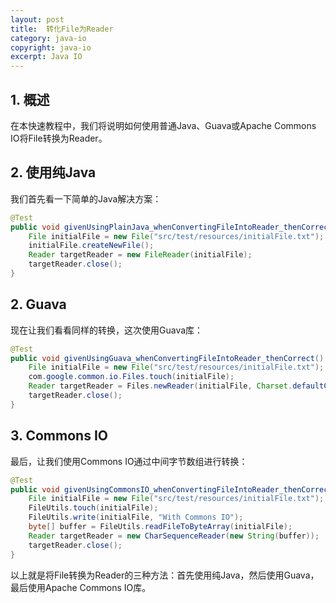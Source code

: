 ```yaml
---
layout: post
title:  转化File为Reader
category: java-io
copyright: java-io
excerpt: Java IO
---
```


## 1. 概述

在本快速教程中，我们将说明如何使用普通Java、Guava或Apache Commons IO将File转换为Reader。

## 2. 使用纯Java

我们首先看一下简单的Java解决方案：

```java
@Test
public void givenUsingPlainJava_whenConvertingFileIntoReader_thenCorrect() throws IOException {
    File initialFile = new File("src/test/resources/initialFile.txt");
    initialFile.createNewFile();
    Reader targetReader = new FileReader(initialFile);
    targetReader.close();
}
```

## 2. Guava

现在让我们看看同样的转换，这次使用Guava库：

```java
@Test
public void givenUsingGuava_whenConvertingFileIntoReader_thenCorrect() throws IOException {
    File initialFile = new File("src/test/resources/initialFile.txt");
    com.google.common.io.Files.touch(initialFile);
    Reader targetReader = Files.newReader(initialFile, Charset.defaultCharset());
    targetReader.close();
}
```

## 3. Commons IO

最后，让我们使用Commons IO通过中间字节数组进行转换：

```java
@Test
public void givenUsingCommonsIO_whenConvertingFileIntoReader_thenCorrect() throws IOException {
    File initialFile = new File("src/test/resources/initialFile.txt");
    FileUtils.touch(initialFile);
    FileUtils.write(initialFile, "With Commons IO");
    byte[] buffer = FileUtils.readFileToByteArray(initialFile);
    Reader targetReader = new CharSequenceReader(new String(buffer));
    targetReader.close();
}
```

以上就是将File转换为Reader的三种方法：首先使用纯Java，然后使用Guava，最后使用Apache Commons IO库。